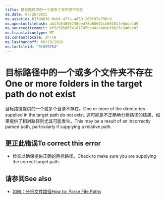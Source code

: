 ```yaml
---
title: 目标路径中的一个或多个文件夹不存在
ms.date: 07/20/2015
ms.assetid: b33b00f6-0eb6-47fa-a639-269f97e790cd
ms.openlocfilehash: ab17d84606745eed78b68652cb60181fe6bce4d9
ms.sourcegitcommit: bf5c5850654187705bc94cc40ebfb62fe346ab02
ms.translationtype: MT
ms.contentlocale: zh-CN
ms.lasthandoff: 09/23/2020
ms.locfileid: "91059764"
---
```

# <a name="one-or-more-folders-in-the-target-path-do-not-exist"></a><span data-ttu-id="910d3-102">目标路径中的一个或多个文件夹不存在</span><span class="sxs-lookup"><span data-stu-id="910d3-102">One or more folders in the target path do not exist</span></span>

<span data-ttu-id="910d3-103">目标路径提供的一个或多个目录不存在。</span><span class="sxs-lookup"><span data-stu-id="910d3-103">One or more of the directories supplied in the target path do not exist.</span></span> <span data-ttu-id="910d3-104">这可能是不正确地分析路径的结果，如果提供了相对路径则尤其可能发生。</span><span class="sxs-lookup"><span data-stu-id="910d3-104">This may be a result of an incorrectly parsed path, particularly if supplying a relative path.</span></span>  
  
## <a name="to-correct-this-error"></a><span data-ttu-id="910d3-105">更正此错误</span><span class="sxs-lookup"><span data-stu-id="910d3-105">To correct this error</span></span>  
  
- <span data-ttu-id="910d3-106">检查以确保提供正确的目标路径。</span><span class="sxs-lookup"><span data-stu-id="910d3-106">Check to make sure you are supplying the correct target path.</span></span>  
  
## <a name="see-also"></a><span data-ttu-id="910d3-107">请参阅</span><span class="sxs-lookup"><span data-stu-id="910d3-107">See also</span></span>

- [<span data-ttu-id="910d3-108">如何：分析文件路径</span><span class="sxs-lookup"><span data-stu-id="910d3-108">How to: Parse File Paths</span></span>](../developing-apps/programming/drives-directories-files/how-to-parse-file-paths.md)
